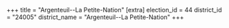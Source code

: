 +++
title = "Argenteuil--La Petite-Nation"
[extra]
election_id = 44
district_id = "24005"
district_name = "Argenteuil--La Petite-Nation"
+++
